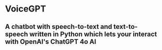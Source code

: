 # VoiceGPT
## A chatbot with speech-to-text and text-to-speech written in Python which lets your interact with OpenAI's ChatGPT 4o AI <br>

